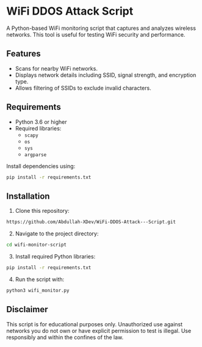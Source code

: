 # WiFi DDOS Attack Script

A Python-based WiFi monitoring script that captures and analyzes wireless networks. This tool is useful for testing WiFi security and performance.

## Features
- Scans for nearby WiFi networks.
- Displays network details including SSID, signal strength, and encryption type.
- Allows filtering of SSIDs to exclude invalid characters.

## Requirements
- Python 3.6 or higher
- Required libraries:
  - `scapy`
  - `os`
  - `sys`
  - `argparse`

Install dependencies using:
```bash
pip install -r requirements.txt
```
## Installation
1. Clone this repository:
```bash
https://github.com/Abdullah-XDev/WiFi-DDOS-Attack---Script.git
```
2. Navigate to the project directory:
```bash
cd wifi-monitor-script
```
3. Install required Python libraries:
```bash
pip install -r requirements.txt
```
4. Run the script with:
```bash
python3 wifi_monitor.py
```

## Disclaimer

This script is for educational purposes only. Unauthorized use against networks you do not own or have explicit permission to test is illegal. Use responsibly and within the confines of the law.
